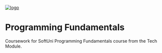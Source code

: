 [![logo](http://innovationstarterbox.bg/wp-content/uploads/2016/05/Softuni_logo_trasparent.png)](http://softuni.org)
# Programming Fundamentals
Coursework for SoftUni Programming Fundamentals course from the Tech Module.

